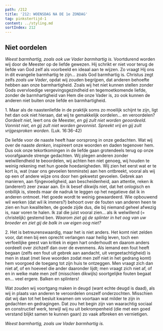 ```yaml
---
path: /212
title: '212: WOENSDAG NA DE 1e ZONDAG'
tag: pinkstertijd-1
content: ../styling.md
sortIndex: 212
---
```


## Niet oordelen

_Weest barmhartig, zoals ook uw Vader barmhartig is._ Voortdurend worden wij door de Meester op de liefde gewezen. Hij schrikt er niet voor terug de liefde van God zelf als voorbeeld en ideaal aan te wijzen. Zo vraagt Hij ons in dit evangelie barmhartig te zijn... zoals God barmhartig is. Christus zegt zelfs _zoals uw Vader_, opdat wij zouden begrijpen, dat anderen behoefte hebben aan onze barmhartigheid. Zoals wij het niet kunnen stellen zonder Gods overvloedige vergevingsgezindheid en tegemoetkomende liefde, zonder de barmhartigheid van Hem die onze Vader is, zo ook kunnen de anderen niet buiten onze liefde en barmhartigheid.

1\. Maar als de naastenliefde in de praktijk soms zo moeilijk schijnt te zijn, ligt het dan ook niet hieraan, dat wij te gemakkelijk oordelen... en veroordelen? _Oordeelt niet_, leert ons de Meester, _en gij zult niet worden geoordeeld. Vonnist niet, en gij zult niet worden gevonnist. Spreekt vrij en gij zult vrijgesproken worden._ (Luk. 16:36-42)

De liefde voor de naaste heeft haar oorsprong in onze gedachten. Wat wij over de naaste _denken_, inspireert onze woorden en daden tegenover hem. Dus ook onze tekortkomingen in de liefde gaan grotendeels terug op onze voorafgaande strenge gedachten. Wij plegen anderen zonder welwillendheid te beoordelen, wij achten hen niet genoeg, wij houden te weinig rekening met hun goede hoedanigheden. Wij zien het eerst wat er te kort is, wat (naar ons gevoelen tenminste) aan hen ontbreekt, vooral als wij op een of andere wijze ons door hen gekwetst gevoelen. Gebrek aan manieren, aan fijngevoeligheid, aan bescheidenheid, aan attentie, reken ik (anderen!) zeer zwaar aan. En ik besef dikwijls niet, dat het onlogisch en onbillijk is, steeds maar de nadruk te leggen op het negatieve dat ik in anderen ontmoet. Het goede wordt te weinig gewaardeerd. Wie opbouwend wil werken (dat wil ik immers?) behoort over de fouten van anderen heen te zien en hun kwaliteiten, de goede zijde dus, die bij niemand geheel afwezig is, naar voren te halen. Ik zal die juist vooral zien... als ik welwillend (= christelijk) gestemd ben. _Waarom ziet gij de splinter in het oog van uw broeder en ziet gij de balk in uw eigen oog niet?_

2\. Het is betreurenswaardig, maar het is niet anders. Het komt niet zelden voor, dat men bij een oprecht verlangen naar heilig leven, toch een verfoeilijke geest van kritiek in eigen hart onderhoudt en daarom anders oordeelt over zichzelf dan over de evenmens. Als iemand een fout heeft begaan (zelfs een fout uit gebrek aan aandacht, uit vergeetachtigheid) is men in staat (met lieve woorden zodat men zelf niet in het gedrang komt) hem voorgoed de toegang tot zijn huis te ontzeggen. Men vraagt zich dan niet af, of en hoeveel die ander daaronder lijdt; men vraagt zich niet af, of en in welke mate men zelf (misschien dikwijls) soortgelijke fouten begaat en... veel ergere. Balken en splinters!

Wat zouden wij voortgang maken in deugd (want echte deugd is daad), als wij in plaats van anderen te veroordelen onszelf onderzochten. Misschien dat wij dan tot het besluit kwamen om voortaan wat milder te zijn in gedachten en gedragingen. Dat zou het begin zijn van waarachtig sociaal en constructief werk, terwijl wij nu uit bekrompenheid (die met een goed verstand blijkt samen te kunnen gaan) zo vaak afbreken en vernietigen.

_Weest barmhartig, zoals uw Vader barmhartig is._
